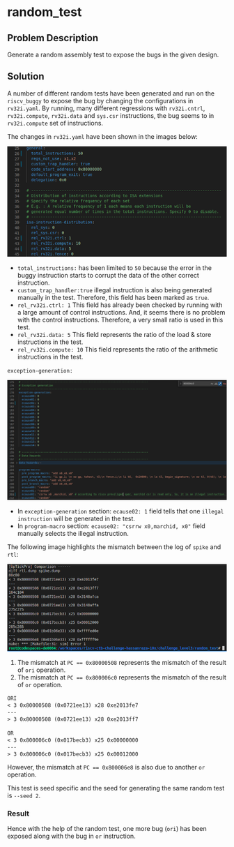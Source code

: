 # random_test

## Problem Description

Generate a random assembly test to expose the bugs in the given design.

## Solution

A number of different random tests have been generated and run on the `riscv_buggy` to expose the bug by changing the configurations in `rv32i.yaml`. By running, many different regressions with `rv32i.cntrl`, `rv32i.compute`, `rv32i.data` and `sys.csr` instructions, the bug seems to in `rv32i.compute` set of instructions.

The changes in `rv32i.yaml` have been shown in the images below:

![random_1](/images/code_instructions.png)

- `total_instructions:` has been limited to `50` because the error in the buggy instruction starts to corrupt the data of the other correct instruction.
- `custom_trap_handler:true` illegal instruction is also being generated manually in the test. Therefore, this field has been marked as `true`.
- `rel_rv32i.ctrl: 1` This field has already been checked by running with a large amount of control instructions. And, it seems there is no problem with the control instructions. Therefore, a very small ratio is used in this test. 
- `rel_rv32i.data: 5` This field represents the ratio of the load & store instructions in the test. 
- `rel_rv32i.compute: 10` This field represents the ratio of the arithmetic instructions in the test.

`exception-generation:`

![random_2](/images/code_exception.png)

- In `exception-generation` section: `ecause02: 1` field tells that one `illegal instruction` will be generated in the test.
- In `program-macro` section: `ecause02: "csrrw x0,marchid, x0"` field manually selects the illegal instruction.

The following image highlights the mismatch between the log of `spike` and `rtl`:

![mismatch](/images/error_screenshot.png)

1. The mismatch at `PC == 0x80000508` represents the mismatch of the result of `ori` operation.
2. The mismatch at `PC == 0x800006c0` represents the mismatch of the result of `or` operation.

```
ORI
< 3 0x80000508 (0x0721ee13) x28 0xe2013fe7
---
> 3 0x80000508 (0x0721ee13) x28 0xe2013ff7

OR
< 3 0x800006c0 (0x017becb3) x25 0x00000000
---
> 3 0x800006c0 (0x017becb3) x25 0x00012000
```

However, the mismatch at `PC == 0x800006e8` is also due to another `or` operation.

This test is seed specific and the seed for generating the same random test is `--seed 2`.

### Result
Hence with the help of the random test, one more bug (`ori`) has been exposed along with the bug in `or` instruction.